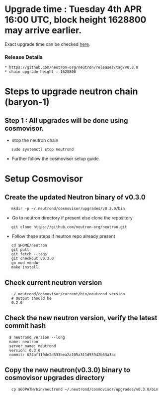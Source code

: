 # Upgrade time : Tuesday 4th APR 16:00 UTC, block height 1628800 may arrive earlier. 
Exact upgrade time can be checked [here](https://testnet.mintscan.io/neutron-testnet/blocks/1628800).

### Release Details
    * https://github.com/neutron-org/neutron/releases/tag/v0.3.0
    * chain upgrade height : 1628800

# Steps to upgrade neutron chain (baryon-1)

## Step 1 : All upgrades will be done using cosmovisor.

* stop the neutron chain

```shell
   sudo systemctl stop neutrond
```

* Further follow the cosmovisor setup guide.

# Setup Cosmovisor

## Create the updated Neutron binary of v0.3.0

```shell
   mkdir -p ~/.neutrond/cosmovisor/upgrades/v0.3.0/bin
```
* Go to neutron directory if present else clone the repository

```shell
   git clone https://github.com/neutron-org/neutron.git
```

* Follow these steps if neutron repo already present

```shell
   cd $HOME/neutron
   git pull
   git fetch --tags
   git checkout v0.3.0
   go mod vendor
   make install
```

## Check current neutron version
```shell
   ~/.neutrond/cosmovisor/current/bin/neutrond version
   # Output should be
   0.2.0
```

## Check the new neutron version, verify the latest commit hash

```shell
  $ neutrond version --long
  name: neutron
  server_name: neutrond
  version: 0.3.0
  commit: 624af110de2d333bea2a105a311d55942b63a3ac
```

## Copy the new neutron(v0.3.0) binary to cosmovisor upgrades directory

```shell
   cp $GOPATH/bin/neutrond ~/.neutrond/cosmovisor/upgrades/v0.3.0/bin
```
